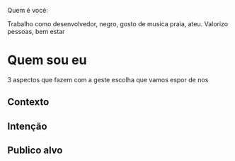 Quem é vocé:

Trabalho como desenvolvedor, negro, gosto de musica praia, ateu. Valorizo pessoas, bem estar 


# Quem sou eu

3 aspectos que fazem com a geste escolha que vamos espor de nos

## Contexto

## Intenção

## Publico alvo